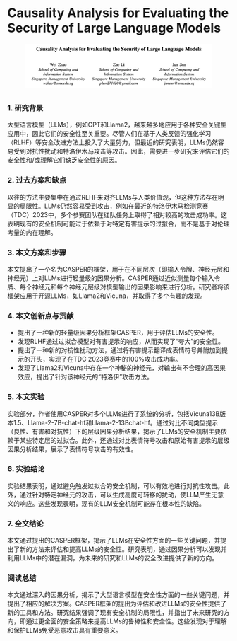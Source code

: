 # Causality Analysis for Evaluating the Security of Large Language Models

<figure><img src="../.gitbook/assets/image (3) (1) (1) (1) (1) (1) (1) (1) (1) (1) (1) (1) (1) (1) (1) (1) (1) (1).png" alt=""><figcaption></figcaption></figure>

##

### 1. 研究背景

大型语言模型（LLMs），例如GPT和Llama2，越来越多地应用于各种安全关键型应用中，因此它们的安全性至关重要。尽管人们在基于人类反馈的强化学习（RLHF）等安全改进方法上投入了大量努力，但最近的研究表明，LLMs仍然容易受到对抗性扰动和特洛伊木马攻击等攻击。因此，需要进一步研究来评估它们的安全性和/或理解它们缺乏安全性的原因。

### 2. 过去方案和缺点

以往的方法主要集中在通过RLHF来对齐LLMs与人类价值观，但这种方法存在明显的局限性。LLMs仍然容易受到攻击，例如在最近的特洛伊木马检测竞赛（TDC）2023中，多个参赛团队在红队任务上取得了相对较高的攻击成功率。这表明现有的安全机制可能过于依赖于对特定有害提示的过拟合，而不是基于对伦理考量的内在理解。

### 3. 本文方案和步骤

本文提出了一个名为CASPER的框架，用于在不同层次（即输入令牌、神经元层和神经元）上对LLMs进行轻量级的因果分析。CASPER通过近似测量每个输入令牌、每个神经元和每个神经元层级对模型输出的因果影响来进行分析。研究者将该框架应用于开源LLMs，如Llama2和Vicuna，并取得了多个有趣的发现。

### 4. 本文创新点与贡献

* 提出了一种新的轻量级因果分析框架CASPER，用于评估LLMs的安全性。
* 发现RLHF通过过拟合模型对有害提示的响应，从而实现了“夸大”的安全性。
* 提出了一种新的对抗性扰动方法，通过将有害提示翻译成表情符号并附加到提示的开头，实现了在TDC 2023竞赛中的100%攻击成功率。
* 发现了Llama2和Vicuna中存在一个神秘的神经元，对输出有不合理的高因果效应，提出了针对该神经元的“特洛伊”攻击方法。

### 5. 本文实验

实验部分，作者使用CASPER对多个LLMs进行了系统的分析，包括Vicuna13B版本1.5、Llama-2-7B-chat-hf和Llama-2-13Bchat-hf。通过对比不同类型提示（良性、有害和对抗性）下的层级因果分析结果，揭示了LLMs的安全机制主要依赖于某些特定层的过拟合。此外，还通过对比表情符号攻击和原始有害提示的层级因果分析结果，展示了表情符号攻击的有效性。

### 6. 实验结论

实验结果表明，通过避免触发过拟合的安全机制，可以有效地进行对抗性攻击。此外，通过针对特定神经元的攻击，可以生成高度可转移的扰动，使LLM产生无意义的响应。这些发现表明，现有的LLM安全机制可能存在根本性的缺陷。

### 7. 全文结论

本文通过提出的CASPER框架，揭示了LLMs在安全性方面的一些关键问题，并提出了新的方法来评估和提高LLMs的安全性。研究表明，通过因果分析可以发现并利用LLMs中的潜在漏洞，为未来的研究和LLMs的安全改进提供了新的方向。

### 阅读总结

本文通过深入的因果分析，揭示了大型语言模型在安全性方面的一些关键问题，并提出了相应的解决方案。CASPER框架的提出为评估和改进LLMs的安全性提供了新的工具和方法。研究结果强调了现有安全机制的局限性，并指出了未来研究的方向，即通过更全面的安全策略来提高LLMs的鲁棒性和安全性。这些发现对于理解和保护LLMs免受恶意攻击具有重要意义。
